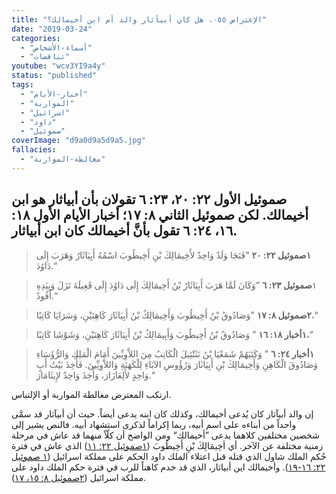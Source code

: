 ```yaml
---
title: "الإعتراض ٠٥٥، هل كان أبيآثار والد أم ابن أخيمالك؟"
date: "2019-03-24"
categories:
  - "أسماء-الأشخاص"
  - "تناقضات"
youtube: "wcv3YI9a4y"
status: "published"
tags:
  - "أخبار-الأيام"
  - "المواربة"
  - "اسرائيل"
  - "داود"
  - "صموئيل"
coverImage: "d9a0d9a5d9a5.jpg"
fallacies:
  - "مغالطة-المواربة"
---
```


## **صموئيل الأول ٢٢: ٢٠، ٢٣: ٦ تقولان بأن أبياثار هو ابن أخيمالك. لكن صموئيل الثاني ٨: ١٧؛ أخبار الأيام الأول ١٨: ١٦، ٢٤: ٦ تقول بأنَّ أخيمالك كان ابن أبياثار.**

> **١صموئيل ٢٢: ٢٠** ”فَنَجَا وَلَدٌ وَاحِدٌ لأَخِيمَالِكَ بْنِ أَخِيطُوبَ اسْمُهُ أَبِيَاثَارُ وَهَرَبَ إِلَى دَاوُدَ.“

> ١**صموئيل ٢٣: ٦** ”وَكَانَ لَمَّا هَرَبَ أَبِيَاثَارُ بْنُ أَخِيمَالِكَ إِلَى دَاوُدَ إِلَى قَعِيلَةَ نَزَلَ وَبِيَدِهِ أَفُودٌ.“

> **٢صموئيل ٨: ١٧** ”وَصَادُوقُ بْنُ أَخِيطُوبَ وَأَخِيمَالِكُ بْنُ أَبِيَاثَارَ كَاهِنَيْنِ، وَسَرَايَا كَاتِبًا،“

> **١أخبار ١٨: ١٦** ” وَصَادُوقُ بْنُ أَخِيطُوبَ وَأَبِيمَالِكُ بْنُ أَبِيَاثَارَ كَاهِنَيْنِ، وَشَوْشَا كَاتِبًا،“

> **١أخبار ٢٤: ٦** ” وَكَتَبَهُمْ شَمَعْيَا بْنُ نَثَنْئِيلَ الْكَاتِبُ مِنَ اللاَّوِيِّينَ أَمَامَ الْمَلِكِ وَالرُّؤَسَاءِ وَصَادُوقَ الْكَاهِنِ وَأَخِيمَالِكَ بْنِ أَبِيَاثَارَ وَرُؤُوسِ الآبَاءِ لِلْكَهَنَةِ وَاللاَّوِيِّينَ. فَأُخِذَ بَيْتُ أَبٍ وَاحِدٍ لأَلِعَازَارَ، وَأُخِذَ وَاحِدٌ لإِيثَامَارَ.“

ارتكب المعترض مغالطة المواربة أو الإلتباس.

إن والد أبيآثار كان يُدعى أخيمالك، وكذلك كان ابنه يدعى أيضاً. حيث أن أبيآثار قد سمَّى واحداً من أبناءه على اسم أبيه، ربما إكراماً لذكرى استشهاد أبيه. فالنص يشير إلى شخصين مختلفين كلاهما يدعى ”أخيمالك“ ومن الواضح أن كلّاً منهما قد عاش في مرحلة زمنية مختلفة عن الآخر. أي أخِيمَالِكَ بْنِ أَخِيطُوبَ ([١صموئيل ٢٢: ١١](https://biblia.com/bible/ar-vandyke/1Sa22.11)) الذي عاش في فترة حُكم الملك شاول الذي قتله قبل اعتلاء الملك داود الحكم على مملكة اسرائيل ([١ صموئيل ٢٢: ١٦-١٩](https://biblia.com/bible/ar-vandyke/1Sa8.16-22)). وأخيمالك اين أبياثار، الذي قد خدم كاهناً للرب في فترة حكم الملك داود على مملكة اسرائيل ([٢صموئيل ٨: ١٥، ١٧](https://biblia.com/bible/ar-vandyke/2Sa8.15-17)).

